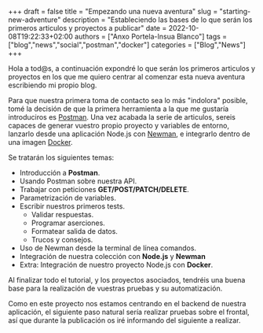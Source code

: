 +++ 
draft = false
title = "Empezando una nueva aventura"
slug = "starting-new-adventure"
description = "Estableciendo las bases de lo que serán los primeros articulos y proyectos a publicar"
date = 2022-10-08T19:22:33+02:00
authors = ["Anxo Portela-Insua Blanco"]
tags = ["blog","news","social","postman","docker"]
categories = ["Blog","News"]
+++

Hola a tod@s, a continuación expondré lo que serán los primeros articulos y proyectos en los que me quiero centrar al comenzar esta nueva aventura escribiendo mi propio blog.

Para que nuestra primera toma de contacto sea lo más "indolora" posible, tomé la decisión de que la primera herramienta a la que me gustaría introduciros es [Postman](https://www.postman.com/). Una vez acabada la serie de articulos, sereis capaces de generar vuestro propio proyecto y variables de entorno, lanzarlo desde una aplicación Node.js con [Newman](https://www.npmjs.com/package/newman), e integrarlo dentro de una imagen [Docker](https://www.docker.com/).

Se tratarán los siguientes temas:
 - Introducción a **Postman**.
 - Usando Postman sobre nuestra API.
 - Trabajar con peticiones **GET/POST/PATCH/DELETE**.
 - Parametrización de variables.
 - Escribir nuestros primeros tests.
   - Validar respuestas.
   - Programar aserciones.
   - Formatear salida de datos.
   - Trucos y consejos.
 - Uso de Newman desde la terminal de línea comandos.
 - Integración de nuestra colección con **Node.js** y **Newman**
 - Extra: Integración de nuestro proyecto Node.js con **Docker**.

Al finalizar todo el tutorial, y los proyectos asociados, tendréis una buena base para la realización de vuestras pruebas y su automatización.

Como en este proyecto nos estamos centrando en el backend de nuestra aplicación, el siguiente paso natural sería realizar pruebas sobre el frontal, así que durante la publicación os iré informando del siguiente a realizar.